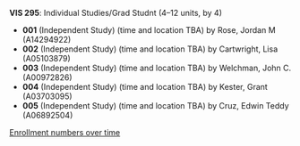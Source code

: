 **VIS 295**: Individual Studies/Grad Studnt (4–12 units, by 4)

- **001** (Independent Study) (time and location TBA) by Rose, Jordan M (A14294922)
- **002** (Independent Study) (time and location TBA) by Cartwright, Lisa (A05103879)
- **003** (Independent Study) (time and location TBA) by Welchman, John C. (A00972826)
- **004** (Independent Study) (time and location TBA) by Kester, Grant (A03703095)
- **005** (Independent Study) (time and location TBA) by Cruz, Edwin Teddy (A06892504)

[Enrollment numbers over time](./VIS295.tsv)
